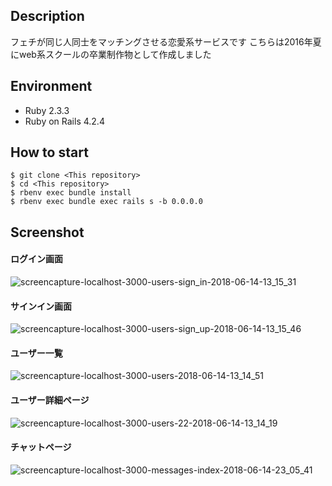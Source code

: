 ## Description
フェチが同じ人同士をマッチングさせる恋愛系サービスです
こちらは2016年夏にweb系スクールの卒業制作物として作成しました

## Environment
- Ruby 2.3.3
- Ruby on Rails 4.2.4

## How to start
```
$ git clone <This repository>
$ cd <This repository>
$ rbenv exec bundle install
$ rbenv exec bundle exec rails s -b 0.0.0.0
```

## Screenshot
#### ログイン画面
![screencapture-localhost-3000-users-sign_in-2018-06-14-13_15_31](https://user-images.githubusercontent.com/21980922/41415793-60973e64-7024-11e8-9d46-007bde51fbf4.png)

#### サインイン画面
![screencapture-localhost-3000-users-sign_up-2018-06-14-13_15_46](https://user-images.githubusercontent.com/21980922/41415803-6567f0dc-7024-11e8-9112-26e1f71f88db.png)

#### ユーザー一覧
![screencapture-localhost-3000-users-2018-06-14-13_14_51](https://user-images.githubusercontent.com/21980922/41415807-694c51fc-7024-11e8-9047-d1da5b74b797.png)

#### ユーザー詳細ページ
![screencapture-localhost-3000-users-22-2018-06-14-13_14_19](https://user-images.githubusercontent.com/21980922/41415810-6bacb2ac-7024-11e8-9dc5-378b312f9252.png)

#### チャットページ
![screencapture-localhost-3000-messages-index-2018-06-14-23_05_41](https://user-images.githubusercontent.com/21980922/41417302-e175d2b8-7027-11e8-908d-648e65d4d0dc.png)

